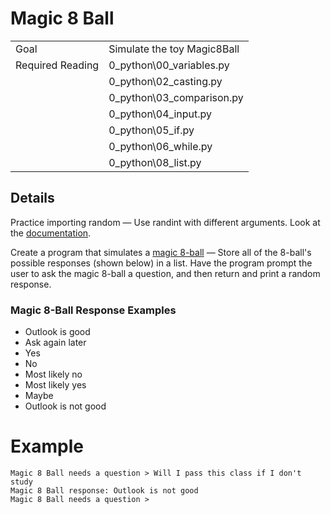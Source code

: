 # Magic 8 Ball

|||
|---|---|
|Goal|Simulate the toy Magic8Ball|
|Required Reading| 0_python\00_variables.py|
||0_python\02_casting.py|
||0_python\03_comparison.py|
||0_python\04_input.py|
||0_python\05_if.py|
||0_python\06_while.py|
||0_python\08_list.py|


## Details
Practice importing random — Use randint with different arguments. 
Look at the [documentation](https://docs.python.org/3/library/random.html).

Create a program that simulates a [magic 8-ball](https://en.wikipedia.org/wiki/Magic_8-Ball) — Store all of the 8-ball's possible responses (shown below) in a list. Have the program prompt the user to ask the magic 8-ball a question, and then return and print a random response.

### Magic 8-Ball Response Examples
- Outlook is good
- Ask again later
- Yes
- No
- Most likely no
- Most likely yes
- Maybe
- Outlook is not good


# Example
```
Magic 8 Ball needs a question > Will I pass this class if I don't study
Magic 8 Ball response: Outlook is not good
Magic 8 Ball needs a question > 
```